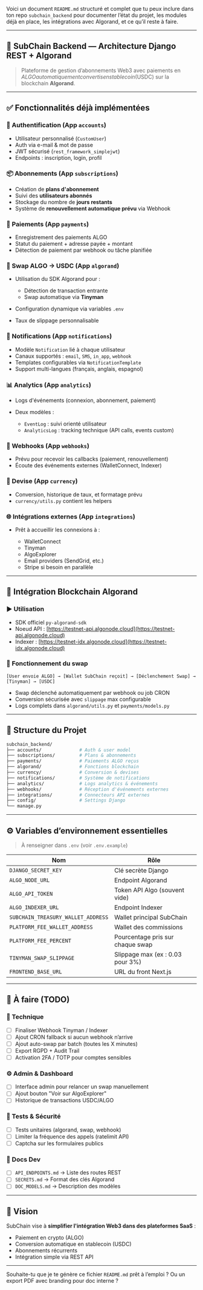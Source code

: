 Voici un document `README.md` structuré et complet que tu peux inclure dans ton repo `subchain_backend` pour documenter l’état du projet, les modules déjà en place, les intégrations avec Algorand, et ce qu’il reste à faire.

---

## 🧠 SubChain Backend — Architecture Django REST + Algorand

> Plateforme de gestion d’abonnements Web3 avec paiements en $ALGO automatiquement convertis en stablecoin ($USDC) sur la blockchain **Algorand**.

---

## ✅ Fonctionnalités déjà implémentées

### 🔐 Authentification (App `accounts`)

* Utilisateur personnalisé (`CustomUser`)
* Auth via e-mail & mot de passe
* JWT sécurisé (`rest_framework_simplejwt`)
* Endpoints : inscription, login, profil

### 📦 Abonnements (App `subscriptions`)

* Création de **plans d'abonnement**
* Suivi des **utilisateurs abonnés**
* Stockage du nombre de **jours restants**
* Système de **renouvellement automatique prévu** via Webhook

### 💸 Paiements (App `payments`)

* Enregistrement des paiements ALGO
* Statut du paiement + adresse payée + montant
* Détection de paiement par webhook ou tâche planifiée

### 🔁 Swap ALGO → USDC (App `algorand`)

* Utilisation du SDK Algorand pour :

  * Détection de transaction entrante
  * Swap automatique via **Tinyman**
* Configuration dynamique via variables `.env`
* Taux de slippage personnalisable

### 📢 Notifications (App `notifications`)

* Modèle `Notification` lié à chaque utilisateur
* Canaux supportés : `email`, `SMS`, `in_app`, `webhook`
* Templates configurables via `NotificationTemplate`
* Support multi-langues (français, anglais, espagnol)

### 📊 Analytics (App `analytics`)

* Logs d'événements (connexion, abonnement, paiement)
* Deux modèles :

  * `EventLog` : suivi orienté utilisateur
  * `AnalyticsLog` : tracking technique (API calls, events custom)

### 🔗 Webhooks (App `webhooks`)

* Prévu pour recevoir les callbacks (paiement, renouvellement)
* Écoute des événements externes (WalletConnect, Indexer)

### 💱 Devise (App `currency`)

* Conversion, historique de taux, et formatage prévu
* `currency/utils.py` contient les helpers

### 🌐 Intégrations externes (App `integrations`)

* Prêt à accueillir les connexions à :

  * WalletConnect
  * Tinyman
  * AlgoExplorer
  * Email providers (SendGrid, etc.)
  * Stripe si besoin en parallèle

---

## 🔗 Intégration Blockchain Algorand

### ▶️ Utilisation

* SDK officiel `py-algorand-sdk`
* Noeud API : [https://testnet-api.algonode.cloud](https://testnet-api.algonode.cloud)
* Indexer : [https://testnet-idx.algonode.cloud](https://testnet-idx.algonode.cloud)

### 🔁 Fonctionnement du swap

```text
[User envoie ALGO] → [Wallet SubChain reçoit] → [Déclenchement Swap] → [Tinyman] → [USDC]
```

* Swap déclenché automatiquement par webhook ou job CRON
* Conversion sécurisée avec `slippage` max configurable
* Logs complets dans `algorand/utils.py` et `payments/models.py`

---

## 📁 Structure du Projet

```bash
subchain_backend/
├── accounts/              # Auth & user model
├── subscriptions/         # Plans & abonnements
├── payments/              # Paiements ALGO reçus
├── algorand/              # Fonctions blockchain
├── currency/              # Conversion & devises
├── notifications/         # Système de notifications
├── analytics/             # Logs analytics & événements
├── webhooks/              # Réception d'événements externes
├── integrations/          # Connecteurs API externes
├── config/                # Settings Django
└── manage.py
```

---

## ⚙️ Variables d’environnement essentielles

> À renseigner dans `.env` (voir `.env.example`)

| Nom                                | Rôle                             |
| ---------------------------------- | -------------------------------- |
| `DJANGO_SECRET_KEY`                | Clé secrète Django               |
| `ALGO_NODE_URL`                    | Endpoint Algorand                |
| `ALGO_API_TOKEN`                   | Token API Algo (souvent vide)    |
| `ALGO_INDEXER_URL`                 | Endpoint Indexer                 |
| `SUBCHAIN_TREASURY_WALLET_ADDRESS` | Wallet principal SubChain        |
| `PLATFORM_FEE_WALLET_ADDRESS`      | Wallet des commissions           |
| `PLATFORM_FEE_PERCENT`             | Pourcentage pris sur chaque swap |
| `TINYMAN_SWAP_SLIPPAGE`            | Slippage max (ex : 0.03 pour 3%) |
| `FRONTEND_BASE_URL`                | URL du front Next.js             |

---

## 📌 À faire (TODO)

### 🔧 Technique

* [ ] Finaliser Webhook Tinyman / Indexer
* [ ] Ajout CRON fallback si aucun webhook n’arrive
* [ ] Ajout auto-swap par batch (toutes les X minutes)
* [ ] Export RGPD + Audit Trail
* [ ] Activation 2FA / TOTP pour comptes sensibles

### ⚙️ Admin & Dashboard

* [ ] Interface admin pour relancer un swap manuellement
* [ ] Ajout bouton "Voir sur AlgoExplorer"
* [ ] Historique de transactions USDC/ALGO

### 🧪 Tests & Sécurité

* [ ] Tests unitaires (algorand, swap, webhook)
* [ ] Limiter la fréquence des appels (ratelimit API)
* [ ] Captcha sur les formulaires publics

### 📄 Docs Dev

* [ ] `API_ENDPOINTS.md` → Liste des routes REST
* [ ] `SECRETS.md` → Format des clés Algorand
* [ ] `DOC_MODELS.md` → Description des modèles

---

## 🧠 Vision

SubChain vise à **simplifier l'intégration Web3 dans des plateformes SaaS** :

* Paiement en crypto (ALGO)
* Conversion automatique en stablecoin (USDC)
* Abonnements récurrents
* Intégration simple via REST API

---

Souhaite-tu que je te génère ce fichier `README.md` prêt à l’emploi ?
Ou un export PDF avec branding pour doc interne ?
